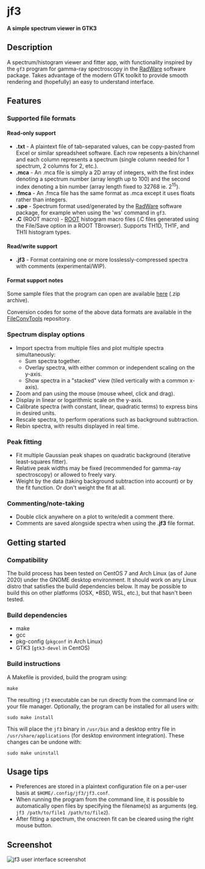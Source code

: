 # **jf3**

**A simple spectrum viewer in GTK3**

## Description

A spectrum/histogram viewer and fitter app, with functionality inspired by the `gf3` program for gamma-ray spectroscopy in the [RadWare](https://radware.phy.ornl.gov/) software package.  Takes advantage of the modern GTK toolkit to provide smooth rendering and (hopefully) an easy to understand interface.

## Features

### Supported file formats

#### Read-only support

* **.txt** - A plaintext file of tab-separated values, can be copy-pasted from Excel or similar spreadsheet software.  Each row repesents a bin/channel and each column represents a spectrum (single column needed for 1 spectrum, 2 columns for 2, etc.).
* **.mca** - An .mca file is simply a 2D array of integers, with the first index denoting a spectrum number (array length up to 100) and the second index denoting a bin number (array length fixed to 32768 ie. 2<sup>15</sup>).
* **.fmca** - An .fmca file has the same format as .mca except it uses floats rather than integers.
* **.spe** -  Spectrum format used/generated by the [RadWare](https://radware.phy.ornl.gov/) software package, for example when using the 'ws' command in `gf3`.
* **.C** (ROOT macro) - [ROOT](https://root.cern.ch/) histogram macro files (.C files generated using the File/Save option in a ROOT TBrowser).  Supports TH1D, TH1F, and TH1I histogram types.

#### Read/write support

* **.jf3** - Format containing one or more losslessly-compressed spectra with comments (experimental/WIP).

#### Format support notes

Some sample files that the program can open are available [here](https://mega.nz/#!yUtRBAYR!ATst0ngazksR-g-P-Qdsw2rd4lpHJXBpd6nJq6pW77I) (.zip archive).

Conversion codes for some of the above data formats are available in the [FileConvTools](https://github.com/e-j-w/FileConvTools) repository.

### Spectrum display options

* Import spectra from multiple files and plot multiple spectra simultaneously:
    * Sum spectra together.
    * Overlay spectra, with either common or independent scaling on the y-axis.
    * Show spectra in a "stacked" view (tiled vertically with a common x-axis).
* Zoom and pan using the mouse (mouse wheel, click and drag).
* Display in linear or logarithmic scale on the y-axis.
* Calibrate spectra (with constant, linear, quadratic terms) to express bins in desired units.
* Rescale spectra, to perform operations such as background subtraction.
* Rebin spectra, with results displayed in real time.

### Peak fitting

* Fit multiple Gaussian peak shapes on quadratic background (iterative least-squares fitter).
* Relative peak widths may be fixed (recommended for gamma-ray spectroscopy) or allowed to freely vary.
* Weight by the data (taking background subtraction into account) or by the fit function.  Or don't weight the fit at all.

### Commenting/note-taking

* Double click anywhere on a plot to write/edit a comment there.
* Comments are saved alongside spectra when using the **.jf3** file format.


## Getting started

### Compatibility

The build process has been tested on CentOS 7 and Arch Linux (as of June 2020) under the GNOME desktop environment.  It should work on any Linux distro that satisfies the build dependencies below.  It may be possible to build this on other platforms (OSX, *BSD, WSL, etc.), but that hasn't been tested.

### Build dependencies

* make
* gcc
* pkg-config (`pkgconf` in Arch Linux)
* GTK3 (`gtk3-devel` in CentOS)

### Build instructions

A Makefile is provided, build the program using:

```make``` 

The resulting `jf3` executable can be run directly from the command line or your file manager.  Optionally, the program can be installed for all users with:

```sudo make install```

This will place the `jf3` binary in `/usr/bin` and a desktop entry file in `/usr/share/applications` (for desktop environment integration).  These changes can be undone with:

```sudo make uninstall```


## Usage tips

* Preferences are stored in a plaintext configuration file on a per-user basis at `$HOME/.config/jf3/jf3.conf`.
* When running the program from the command line, it is possible to automatically open files by specifying the filename(s) as arguments (eg. `jf3 /path/to/file1 /path/to/file2`).
* After fitting a spectrum, the onscreen fit can be cleared using the right mouse button.

## Screenshot

![jf3 user interface screenshot](https://raw.githubusercontent.com/e-j-w/e-j-w.github.io/master/media/jf3.png "jf3 user interface")
